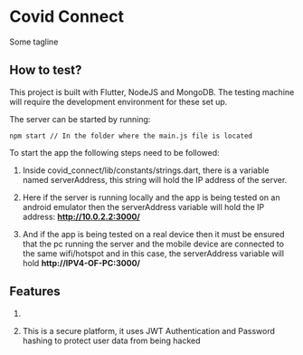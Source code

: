 # Covid Connect

Some tagline

## How to test?

This project is built with Flutter, NodeJS and MongoDB. The testing machine will require the development environment for these set up.

The server can be started by running:
```
npm start // In the folder where the main.js file is located
```


To start the app the following steps need to be followed:

1. Inside covid_connect/lib/constants/strings.dart, there is a variable named serverAddress, this string will hold the IP address of the server. 

2. Here if the server is running locally and the app is being tested on an android emulator then the serverAddress variable will hold the IP address: **http://10.0.2.2:3000/**

3. And if the app is being tested on a real device then it must be ensured that the pc running the server and the mobile device are connected to the same wifi/hotspot and in this case, the serverAddress variable will hold **http://IPV4-OF-PC:3000/**


## Features

1. 

2. This is a secure platform, it uses JWT Authentication and Password hashing to protect user data from being hacked